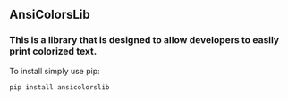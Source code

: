 ## AnsiColorsLib
### This is a library that is designed to allow developers to easily print colorized text.

To install simply use pip:
```sh
pip install ansicolorslib
```
